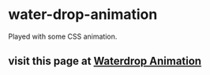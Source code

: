 # water-drop-animation

Played with some CSS animation.

## visit this page at [Waterdrop Animation](https://sharath-mind.github.io/bounce-ball-animation/)
